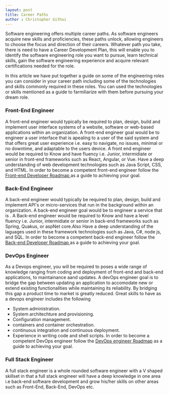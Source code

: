 ```yaml
---
layout: post
title: Career Paths
author : Christopher Githui
---
```

Software engineering offers multiple career paths. As software engineers acquire new skills and proficiencies, these paths unlock, allowing engineers to choose the focus and direction of their careers. Whatever path you take, there is need to have a Career Development Plan, this will enable you to identify the software engineering role you want to pursue, learn technical skills, gain the software engineering experience and acquire relevant certifications needed for the role.

In this article we have put together a guide on some of the engineering roles you can consider in your career path including some of the technologies and skills commonly required in these roles. You can used the technologies or skills mentioned as a guide to farmiliarize with them before pursuing your dream role.

### Front-End Engineer
A front-end engineer would typically be required to plan, design, build and implement user interface systems of a website, software or web-based applications within an organization. A front-end engineer goal would be to engineer a user interface that is apealing to a user of the said system and that offers great user experience i.e. easy to navigate, no issues, minimal or no downtime, and adaptable to the users device. 
A front end engineer would be required to Know and have fluency i.e. Junior, intermidiate or senior in front-end frameworks such as React, Angular, or Vue. Have a deep understanding of web development technologies such as Java Script, CSS, and HTML.
In order to become a competent front-end engineer follow the [Front-end Developer Roadmap ](https://roadmap.sh/frontend 'Front-end Developer Roadmap') as a guide to achieving your goal.

### Back-End Engineer
A back-end engineer would typically be required to plan, design, build and implement API's or micro-services that run in the background within an organization. A back-end engineer goal would be to engineer a service that is  . 
A Back-end engineer would be required to Know and have a level fluency i.e. Junior, intermidiate or senior in back-end frameworks such as Spring, Quakus, or aspNet core.Also Have a deep understanding of the laguages used in these framework technologies such as Java, C#, node js, and SQL.
In order to become a competent back-end engineer follow the [Back-end Developer Roadmap ](https://roadmap.sh/spring-boot 'Front-end Developer Roadmap') as a guide to achieving your goal.

### DevOps Engineer
As a Devops engineer, you will be required to poses a wide range of knowledge ranging from coding and deployment of front-end and back-end applications, to maintainance aand updates. A devOps engineer goal is to bridge the gap between updating an application to accomodate new  or extend existing functionalities while maintaining its reliability. By bridging this gap a product time to market is greatly reduced.
Great skills to have as a devops engineer includes the following 
- System administration.
- System architechture and provisioning.
- Configuration management.
- containers and container orchestration.
- continuous integration and continuous deployment.
- Experience in writing code and shell scripts.
In order to become a competent DevOps engineer follow the [DevOps engineer Roadmap](https://roadmap.sh/devops 'DevOps engineer Roadmap') as a guide to achieving your goal.

### Full Stack Engineer
A full stack engineer is a whole rounded software engineer with a V shaped skillset in that a full stack engineer will have a deep knowledge in one area i.e back-end software development and grow his/her skills on other areas such as Front-End, Back-End, DevOps etc. 



